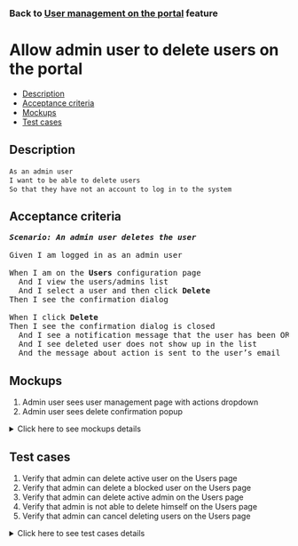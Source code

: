 ### Back to [User management on the portal](../../) feature

# Allow admin user to delete users on the portal

- [Description](#description)
- [Acceptance criteria](#acceptance-criteria)
- [Mockups](#mockups)
- [Test cases](#test-cases)

## Description

    As an admin user
    I want to be able to delete users
    So that they have not an account to log in to the system

## Acceptance criteria

<pre>
<b><i>Scenario: An admin user deletes the user</i></b>

Given I am logged in as an admin user

When I am on the <b>Users</b> configuration page
  And I view the users/admins list
  And I select a user and then click <b>Delete</b>
Then I see the confirmation dialog

When I click <b>Delete</b>
Then I see the confirmation dialog is closed
  And I see a notification message that the user has been OR has not been deleted
  And I see deleted user does not show up in the list
  And the message about action is sent to the user’s email
</pre>

## Mockups

1. Admin user sees user management page with actions dropdown
2. Admin user sees delete confirmation popup

<details>
  <summary>Click here to see mockups details</summary>

**1. Admin user sees Delete button within actions dropdown:**

![Admin user sees Delete button within actions dropdown](/products/sport_news_portal/web_application_features/user_management/images/user_management_page_with_action_dropdown_for_active_user.png)

**2. Admin user sees delete confirmation popup:**

![Admin user sees delete confirmation popup](/products/sport_news_portal/web_application_features/site_languages/images/admin_delete_confirmation.png)

</details>

## Test cases

1. Verify that admin can delete active user on the Users page
2. Verify that admin can delete a blocked user on the Users page
3. Verify that admin can delete active admin on the Users page
4. Verify that admin is not able to delete himself on the Users page
5. Verify that admin can cancel deleting users on the Users page

<details>
  <summary>Click here to see test cases details</summary>

### **#1. Verify that admin can delete active user on the Users page**

|Preconditions|Steps|Expected result
--------------|-----|----------
|- Log in by admin account</br>- Go to the <b>Users</b> configuration page</br>- There is an active user on the <b>Users</b> tab|1) For an active user, in the <b>Actions column</b>, click <b>Delete</b></br>2) On the confirmation dialog, click <b>Delete</b></br>3) Log out as admin user</br>4) Login as a deleted user|2) The confirmation dialog appears</br>3) The user is removed from the list</br>4) The deleted user cannot log in|

### **#2. Verify that admin can delete a blocked user on the Users page**

|Preconditions|Steps|Expected result
--------------|-----|----------
|- Log in by admin account</br>- Go to the <b>Users</b> configuration page</br>- There is a blocked user on the <b>Users</b> tab|1) For a blocked user, in the <b>Actions column</b>, click <b>Delete</b></br>2) On the confirmation dialog, click <b>Delete</b></br>3) Log out as admin user</br>4) Login as a deleted user|2) The confirmation dialog appears</br>3) The user is removed from the list</br>4) The deleted user cannot log in|

### **#3. Verify that admin can delete active admin on the Users page**

|Preconditions|Steps|Expected result
--------------|-----|----------
|- Log in by admin account</br>- Go to the <b>Users</b> configuration page</br>- There is another active admin on the <b>Admins</b> tab|1) Click on the <b>Admins</b> tab</br>2) For another active admin, in the <b>Actions</b> column, click <b>Delete</b></br>3) On the confirmation dialog, click <b>Delete</b></br>4) Log out as admin user</br>5) Login as deleted admin|3) The confirmation dialog appears</br>4) The admin is removed from the list</br>6) Cannot log in|

### **#4. Verify that admin is not able to delete himself on the Users page**

|Preconditions|Steps|Expected result
--------------|-----|----------
|- Log in by admin account</br>- Go to the <b>Users</b> configuration page</br>|1) Click on the <b>Admins</b> tab</br>2)For the current admin, in the <b>Actions</b> column, click <b>Delete</b></br>3) On the confirmation dialog, click <b>Delete</b>|3) Warning message appears about no possibility to delete the currently logged-in user|

### **#5. Verify that admin can cancel deleting users on the Users page**

|Preconditions|Steps|Expected result
--------------|-----|----------
|- Log in by admin account</br>- Go to the <b>Users</b> configuration page</br>|1) For any admin, in the <b>Actions</b> column, click <b>Delete</b></br>2) On the confirmation dialog, click <b>Cancel</b></br>3) Log out as admin</br>4) Log in as user|2) The confirmation dialog appears</br>3) The user is not removed from the list</br>5) The user can log in|
</details>
